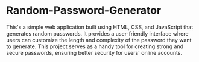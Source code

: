 # Random-Password-Generator
This's a simple web application built using HTML, CSS, and JavaScript that generates random passwords. 
It provides a user-friendly interface where users can customize the length and complexity of the password they want to generate. 
This project serves as a handy tool for creating strong and secure passwords, ensuring better security for users' online accounts.
